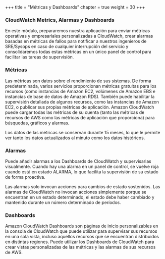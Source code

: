 +++
title = "Métricas y Dashboards"
chapter = true
weight = 30
+++

### CloudWatch Metrics, Alarmas y Dashboards

En este módulo, prepararemos nuestra aplicación para enviar métricas operativas y empresariales personalizadas a CloudWatch, crear alarmas basadas en métricas de fallos para notificar a nuestros ingenieros de SRE/Sysops en caso de cualquier interrupción del servicio y consolidaremos todas estas métricas en un único panel de control para facilitar las tareas de supervisión.

### Métricas

Las métricas son datos sobre el rendimiento de sus sistemas. De forma predeterminada, varios servicios proporcionan métricas gratuitas para los recursos (como instancias de Amazon EC2, volúmenes de Amazon EBS e instancias de base de datos de Amazon RDS). También puede habilitar la supervisión detallada de algunos recursos, como las instancias de Amazon EC2, o publicar sus propias métricas de aplicación. Amazon CloudWatch puede cargar todas las métricas de su cuenta (tanto las métricas de recursos de AWS como las métricas de aplicación que proporciona) para búsquedas, gráficos y alarmas.

Los datos de las métricas se conservan durante 15 meses, lo que le permite ver tanto los datos actualizados al minuto como los datos históricos.

### Alarmas

Puede añadir alarmas a los Dashboards de CloudWatch y supervisarlas visualmente. Cuando hay una alarma en un panel de control, se vuelve roja cuando está en estado ALARMA, lo que facilita la supervisión de su estado de forma proactiva.

Las alarmas solo invocan acciones para cambios de estado sostenidos. Las alarmas de CloudWatch no invocan acciones simplemente porque se encuentran en un estado determinado, el estado debe haber cambiado y mantenido durante un número determinado de períodos.

### Dashboards

Amazon CloudWatch Dashboards son páginas de inicio personalizables en la consola de CloudWatch que puede utilizar para supervisar sus recursos en una sola vista, incluso aquellos recursos que se encuentran distribuidos en distintas regiones. Puede utilizar los Dashboards de CloudWatch para crear vistas personalizadas de las métricas y las alarmas de sus recursos de AWS.

